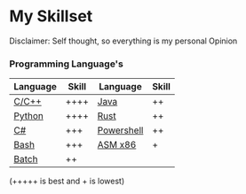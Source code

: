 # My Skillset
Disclaimer: Self thought, so everything is my personal Opinion

### Programming Language's
| Language | Skill | Language | Skill |
| --- | --- | --- | --- |
| [C/C++](https://cplusplus.com) | ++++ | [Java](https://www.java.com/) | ++ |
| [Python](https://www.python.org) | ++++ | [Rust](https://www.rust-lang.org) | ++ |
| [C#](https://learn.microsoft.com/en-us/dotnet/csharp/) | +++ | [Powershell](https://learn.microsoft.com/en-us/powershell/) | ++ |
| [Bash](https://www.gnu.org/software/bash/) | +++ | [ASM x86](https://www.wikipedia.org/wiki/X86_assembly_language) | + |
| [Batch](https://learn.microsoft.com/en-us/windows-server/administration/windows-commands/windows-commands) | ++ |
(+++++ is best and + is lowest)
